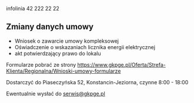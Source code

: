 infolinia 42 222 22 22

## Zmiany danych umowy

- Wniosek o zawarcie umowy kompleksowej
- Oświadczenie o wskazaniach licznika energii elektrycznej
- akt potwierdzający prawo do lokalu

Formularze pobrać ze strony https://www.gkpge.pl/Oferta/Strefa-Klienta/Regionalna/Wnioski-umowy-formularze

Dostarczyć do Piaseczyńska 52, Konstancin-Jeziorna, czynne 8:00 - 18:00

Ewentualnie wysłać do serwis@gkpge.pl
